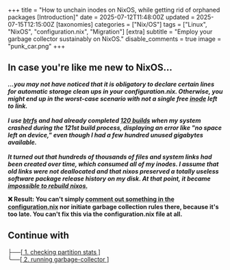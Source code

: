 +++
title = "How to unchain inodes on NixOS, while getting rid of orphaned packages [Introduction]"
date = 2025-07-12T11:48:00Z
updated =  2025-07-15T12:15:00Z
[taxonomies]
categories = ["Nix/OS"]
tags = ["Linux", "NixOS", "configuration.nix", "Migration"]
[extra]
subtitle = "Employ your garbage collector sustainably on NixOS."
disable_comments = true
image = "punk_car.png"
+++

## In case you're like me new to NixOS...

<p class="notice_info"><strong><em>...you may not have noticed that it is obligatory to declare certain lines for automatic storage clean ups in your configuration.nix. Otherwise, you might end up in the worst-case scenario with not a single free <abbr title="Inodes are essential on Unix-like systems (such as Linux-based OS) for storing metadata of files. They may get consumed long before the memory capacity of their volume is exceeded.">inode</abbr> left to link.<br><br>
I use <abbr title="modern file system format">btrfs</abbr> and had already completed <abbr title="BUILDS are called GENERATIONS in nix">120 builds</abbr> when my system crashed during the 121st build process, displaying an error like "no space left on device," even though I had a few hundred unused gigabytes available.<br><br>
It turned out that hundreds of thousands of files and system links had been created over time, which consumed all of my inodes. I assume that old links were not deallocated and that nixos preserved a totally useless software package release history on my disk. At that point, it became <abbr title="Because every new build consumes new inodes without freeing old ones">impossible to rebuild nixos.</abbr></em></strong></p> 

<p class="notice_danger"><strong> ❌ Result: You can't simply <abbr title="to comment smth out causes nixos to build a new system profile, old packages persist as orphanes">comment out something in the configuration.nix</abbr> nor initiate garbage collection rules there, because it's too late. You can't fix this via the configuration.nix file at all.</strong></p>

## Continue with

├──<a href="/posts/checking_inodes" class="btn btn_info" border="5px solid black">[ 1. checking partition stats ]</a><br>
╰──<a href="/posts/nixos-garbage-collector" class="btn btn_success">[ 2. running garbage-collector ]</a>

